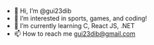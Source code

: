 - 👋 Hi, I’m @gui23dib
- 👀 I’m interested in sports, games, and coding!
- 🌱 I’m currently learning C, React JS, .NET
- 📫 How to reach me gui23dib@gmail.com

<!---
gui23dib/gui23dib is a ✨ special ✨ repository because its `README.md` (this file) appears on your GitHub profile.
You can click the Preview link to take a look at your changes.
--->
